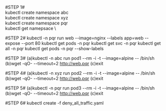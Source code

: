 #STEP 1#\
kubectl create namespace abc \
kubectl create namespace xyz \
kubectl create namespace pqr \
kubectl get namepsace \

#STEP 2#
kubectl -n pqr run web --image=nginx --labels app=web --expose --port 80
kubectl get pods -n pqr
kubectl get svc -n pqr
kubectl get all -n pqr 
kubectl get pods -n pqr --show-labels


#STEP 3#
(a)kubectl -n abc run pod1 --rm -i -t --image=alpine -- /bin/sh
(b)wget -qO- --timeout=2 http://web.pqr
(c)exit
 
#STEP 4#
(a)kubectl -n xyz run pod2 --rm -i -t --image=alpine -- /bin/sh
(b)wget -qO- --timeout=2 http://web.pqr
(c)exit

#STEP 5#
(a)kubectl -n pqr run pod3 --rm -i -t --image=alpine -- /bin/sh
(b)wget -qO- --timeout=2 http://web.pqr
(c)exit   

#STEP 6#
kubectl create -f  deny_all_traffic.yaml

